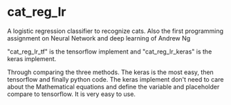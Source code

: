 # cat_reg_lr
A logistic regression classifier to recognize cats. Also the first programming assignment on Neural Network and deep learning of Andrew Ng

"cat_reg_lr_tf" is the tensorflow implement and "cat_reg_lr_keras" is the keras implement.

Through comparing the three methods. The keras is the most easy, then tensorflow and finally python code.
The keras implement don't need to care about the Mathematical equations and define the variable and placeholder compare to tensorflow. It is very easy to use. 
